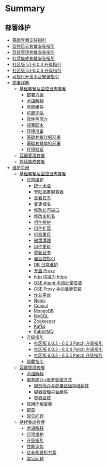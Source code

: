 # Summary

## 部署维护

* [基础套餐安装指引](产品白皮书/基础包安装/多机部署/quick_install.md)
* [监控日志套餐安装指引](产品白皮书/基础包安装/多机部署/value_added.md)
* [容器管理套餐安装指引](产品白皮书/增强包安装/部署安装/BCS-start.md)
* [持续集成套餐安装指引](产品白皮书/增强包安装/部署安装/CI-start.md)
* [社区版 5.1-6.0.3 升级指引](产品白皮书/升级指引/update_v6/update_v6.0.3.md)
* [社区版 5.1-6.0.4 升级指引](产品白皮书/升级指引/update_v6/update_v6.0.4.md)
* [可视化开发平台安装指引](产品白皮书/基础包安装/多机部署/install_lesscode.md)
* [部署详解]()
    * [基础套餐及监控日志套餐]()
        * [部署方案](产品白皮书/部署方案/README.md)
        * [术语解释](产品白皮书/术语解释/Term.md)
        * [蓝鲸组件](产品白皮书/术语解释/Architecture.md)
        * [机器评估](产品白皮书/基础包安装/机器评估/evaluate.md)
        * [软件包简介](产品白皮书/基础包安装/软件包简介/src_overview.md)
        * [部署脚本](产品白皮书/部署脚本/intro.md)
        * [环境准备](产品白皮书/基础包安装/环境准备/get_ready.md)
        * [基础套餐详细部署](产品白皮书/基础包安装/多机部署/detail_install.md)
        * [基础套餐单机部署](产品白皮书/基础包安装/单机部署/install_on_single_host.md)
        * [环境验证](产品白皮书/基础包安装/环境验证/check.md)
    * [容器管理套餐](产品白皮书/增强包安装/部署安装/BCS-V2.md)
    * [持续集成套餐](产品白皮书/增强包安装/部署安装/CI-V2.md)
* [维护手册]()
    * [基础套餐及监控日志套餐]()
        * [日常维护]()
            * [统一术语](产品白皮书/维护手册/日常维护/maintain.md)
            * [登陆指定服务器](产品白皮书/维护手册/日常维护/login_srv.md)
            * [查看日志](产品白皮书/维护手册/日常维护/logs.md)
            * [变更域名](产品白皮书/维护手册/日常维护/change_domain.md)
            * [修改访问端口](产品白皮书/维护手册/日常维护/change_http_port.md)
            * [修改主机名](产品白皮书/维护手册/日常维护/change_hostname.md)
            * [组件维护](产品白皮书/维护手册/日常维护/start_stop.md)
            * [组件扩容](产品白皮书/维护手册/日常维护/scale_node.md)
            * [机器重启](产品白皮书/维护手册/日常维护/host_reboot.md)
            * [磁盘清理](产品白皮书/维护手册/日常维护/disk_clean.md)
            * [组件更新](产品白皮书/维护手册/日常维护/update.md)
            * [更新证书](产品白皮书/维护手册/日常维护/renew_certificate.md)
            * [自监控指引](产品白皮书/维护手册/日常维护/self_monitor.md)
            * [DB 日常维护](产品白皮书/维护手册/日常维护/data_backup.md)
            * [开启 Proxy](产品白皮书/维护手册/日常维护/open_proxy.md)
            * [http 切换为 https](产品白皮书/维护手册/日常维护/convert_https.md)
            * [GSE Agent 手动批量安装](产品白皮书/维护手册/日常维护/gse_agent.md)
            * [GSE Proxy 手动批量安装](产品白皮书/维护手册/日常维护/gse_proxy.md)
            * [作业平台](产品白皮书/维护手册/日常维护/job.md)
            * [Nginx](产品白皮书/维护手册/日常维护/nginx.md)
            * [Consul](产品白皮书/维护手册/日常维护/consul.md)
            * [MongoDB](产品白皮书/维护手册/日常维护/mongodb.md)
            * [MySQL](产品白皮书/维护手册/日常维护/mysql.md)
            * [Zookeeper](产品白皮书/维护手册/日常维护/zookeeper.md)
            * [Kafka](产品白皮书/维护手册/日常维护/kafka.md)
            * [RabbitMQ](产品白皮书/维护手册/日常维护/rabbitmq.md)
        * [升级指引]()
            * [社区版 6.0.2 - 6.0.3 Patch 升级指引](产品白皮书/升级指引/update_of_the_6.0.3_patch.md)
            * [社区版 6.0.3 - 6.0.4 Patch 升级指引](产品白皮书/升级指引/update_of_the_6.0.4_patch.md)
            * [社区版 6.0.3 - 6.0.5 Patch 升级指引](产品白皮书/升级指引/update_of_the_6.0.5_patch.md)
        * [卸载指引](产品白皮书/卸载指引/uninstall.md)
    * [容器管理套餐]()
        * [术语解释](产品白皮书/增强包维护/BCS/Term.md)
        * [服务简介+服务管理方式]()
            * [服务简介与部署路径存储组件](产品白皮书/增强包维护/BCS/Service.md)
            * [容器管理平台组件](产品白皮书/增强包维护/BCS/Components.md)
            * [容器监控](产品白皮书/增强包维护/BCS/Monitor.md)
        * [常用环境变量](产品白皮书/增强包维护/BCS/Env_variable.md)
        * [卸载](产品白皮书/增强包维护/BCS/Uninstall.md)
        * [常见问题](产品白皮书/增强包维护/BCS/FAQ.md)
    * [持续集成套餐]()
        * [术语解释](产品白皮书/增强包维护/蓝盾/Term.md)
        * [日常维护](产品白皮书/增强包维护/蓝盾/Maintenance.md)
        * [升级指引](产品白皮书/增强包维护/蓝盾/Upgrade.md)
        * [性能调优](产品白皮书/增强包维护/蓝盾/Opitmize.md)
        * [私有构建机方案](产品白皮书/增强包维护/蓝盾/Private-build-setup.md)
        * [常见问题](产品白皮书/增强包维护/蓝盾/FAQ.md)
